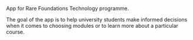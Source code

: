 App for Rare Foundations Technology programme.

The goal of the app is to help university students make informed decisions when it comes to choosing modules or to learn more about a particular course.
